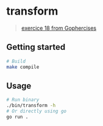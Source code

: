# transform

> [exercice 18 from Gophercises](https://gophercises.com/exercises/transform)

## Getting started

```bash
# Build
make compile
```

## Usage

```bash
# Run binary
./bin/transform -h
# Or directly using go
go run .
```
